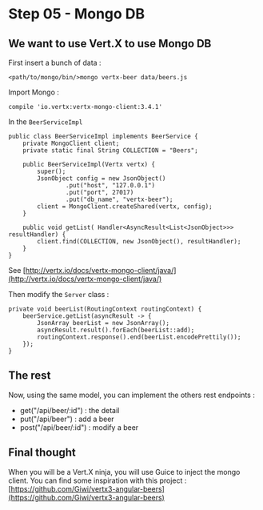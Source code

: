 # Step 05 - Mongo DB

## We want to use Vert.X to use Mongo DB

First insert a bunch of data :

    <path/to/mongo/bin/>mongo vertx-beer data/beers.js

Import Mongo :

    compile 'io.vertx:vertx-mongo-client:3.4.1'

In the `BeerServiceImpl`

    public class BeerServiceImpl implements BeerService {
        private MongoClient client;
        private static final String COLLECTION = "Beers";

        public BeerServiceImpl(Vertx vertx) {
            super();
            JsonObject config = new JsonObject()
                    .put("host", "127.0.0.1")
                    .put("port", 27017)
                    .put("db_name", "vertx-beer");
            client = MongoClient.createShared(vertx, config);
        }

        public void getList( Handler<AsyncResult<List<JsonObject>>> resultHandler) {
            client.find(COLLECTION, new JsonObject(), resultHandler);
        }
    }

See [http://vertx.io/docs/vertx-mongo-client/java/](http://vertx.io/docs/vertx-mongo-client/java/)

Then modify the `Server` class :

    private void beerList(RoutingContext routingContext) {
        beerService.getList(asyncResult -> {
            JsonArray beerList = new JsonArray();
            asyncResult.result().forEach(beerList::add);
            routingContext.response().end(beerList.encodePrettily());
        });
    }

## The rest

Now, using the same model, you can implement the others rest endpoints :

- get("/api/beer/:id") : the detail
- put("/api/beer") : add a beer
- post("/api/beer/:id") : modify a beer


## Final thought

When you will be a Vert.X ninja, you will use Guice to inject the mongo client. You can find some inspiration with
this project : [https://github.com/Giwi/vertx3-angular-beers](https://github.com/Giwi/vertx3-angular-beers)

